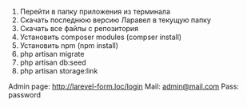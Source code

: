 1) Перейти в папку приложения из терминала
2) Скачать последнюю версию Ларавел в текущую папку
3) Скачать все файлы с репозитория
4) Установить composer modules (compser install)
5) Установить npm (npm install)
6) php artisan migrate
7) php artisan db:seed
8) php artisan storage:link

Admin page: http://larevel-form.loc/login
Mail: admin@mail.com
Pass: password
